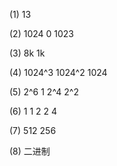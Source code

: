 (1) 13

(2) 1024 0 1023

(3) 8k 1k

(4) 1024^3 1024^2 1024

(5) 2^6 1 2^4 2^2

(6) 1 1 2 2 4

(7) 512 256

(8) 二进制
